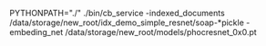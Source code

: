 PYTHONPATH="./" ./bin/cb_service -indexed_documents  /data/storage/new_root/idx_demo_simple_resnet/soap-*pickle -embeding_net /data/storage/new_root/models/phocresnet_0x0.pt